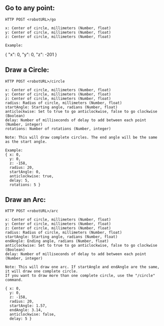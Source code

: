 ## Go to any point:

    HTTP POST <robotURL>/go

    x: Center of circle, millimeters (Number, float)
    y: Center of circle, millimeters (Number, float)
    z: Center of circle, millimeters (Number, float)

    Example:

{
"x": 0,
"y": 0,
"z": -201
}

## Draw a Circle:

    HTTP POST <robotURL>/circle

    x: Center of circle, millimeters (Number, float)
    y: Center of circle, millimeters (Number, float)
    z: Center of circle, millimeters (Number, float)
    radius: Radius of circle, millimeters (Number, float)
    startAngle: Starting angle, radians (Number, float)
    anticlockwise: Set to true to go anticlockwise, false to go clockwise (Boolean)
    delay: Number of milliseconds of delay to add between each point (Number, integer)
    rotations: Number of rotations (Number, integer)

    Note: This will draw complete circles. The end angle will be the same as the start angle.

    Example:
    { x: 0,
      y: 0,
      z: -158,
      radius: 20,
      startAngle: 0,
      anticlockwise: true,
      delay: 5,
      rotations: 5 }

## Draw an Arc:

    HTTP POST <robotURL>/arc

    x: Center of circle, millimeters (Number, float)
    y: Center of circle, millimeters (Number, float)
    z: Center of circle, millimeters (Number, float)
    radius: Radius of circle, millimeters (Number, float)
    startAngle: Starting angle, radians (Number, float)
    endAngle: Ending angle, radians (Number, float)
    anticlockwise: Set to true to go anticlockwise, false to go clockwise (Boolean)
    delay: Number of milliseconds of delay to add between each point (Number, integer)

    Note: This will draw one arc. If startAngle and endAngle are the same, it will draw one complete circle.
    If you want to draw more than one complete circle, use the "/circle" command.

    { x: 0,
      y: 0,
      z: -158,
      radius: 20,
      startAngle: 1.57,
      endAngle: 3.14,
      anticlockwise: false,
      delay: 5 }
